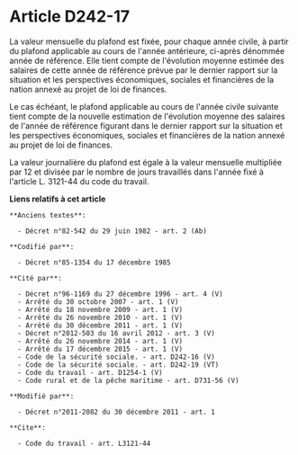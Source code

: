 # Article D242-17

La valeur mensuelle du plafond est fixée, pour chaque année civile, à partir du plafond applicable au cours de l'année
antérieure, ci-après dénommée année de référence. Elle tient compte de l'évolution moyenne estimée des salaires de cette
année de référence prévue par le dernier rapport sur la situation et les perspectives économiques, sociales et financières de
la nation annexé au projet de loi de finances. 

Le cas échéant, le plafond applicable au cours de l'année civile suivante tient compte de la nouvelle estimation de
l'évolution moyenne des salaires de l'année de référence figurant dans le dernier rapport sur la situation et les
perspectives économiques, sociales et financières de la nation annexé au projet de loi de finances. 

La valeur journalière du plafond est égale à la valeur mensuelle multipliée par 12 et divisée par le nombre de jours
travaillés dans l'année fixé à l'article L. 3121-44 du code du travail.

**Liens relatifs à cet article**

	**Anciens textes**:

	  - Décret n°82-542 du 29 juin 1982 - art. 2 (Ab)

	**Codifié par**:

	  - Décret n°85-1354 du 17 décembre 1985

	**Cité par**:

	  - Décret n°96-1169 du 27 décembre 1996 - art. 4 (V)
	  - Arrêté du 30 octobre 2007 - art. 1 (V)
	  - Arrêté du 18 novembre 2009 - art. 1 (V)
	  - Arrêté du 26 novembre 2010 - art. 1 (V)
	  - Arrêté du 30 décembre 2011 - art. 1 (V)
	  - Décret n°2012-503 du 16 avril 2012 - art. 3 (V)
	  - Arrêté du 26 novembre 2014 - art. 1 (V)
	  - Arrêté du 17 décembre 2015 - art. 1 (V)
	  - Code de la sécurité sociale. - art. D242-16 (V)
	  - Code de la sécurité sociale. - art. D242-19 (VT)
	  - Code du travail - art. D1254-1 (V)
	  - Code rural et de la pêche maritime - art. D731-56 (V)

	**Modifié par**:

	  - Décret n°2011-2082 du 30 décembre 2011 - art. 1

	**Cite**:

	  - Code du travail - art. L3121-44
